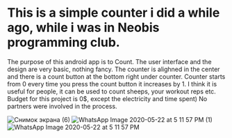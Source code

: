 # This is a simple counter i did a while ago, while i was in Neobis programming club.
The purpose of this android app is to Count.
The user interface and the design are very basic, nothing fancy.
The counter is alighned in the center and there is a count button at the bottom right under counter.
Counter starts from 0 every time you press the count button it increases by 1.
I think it is useful for people, it can be used to count sheeps, your workout reps etc.
Budget for this project is 0$, except the electricity and time spent)
No partners were involved in the process.

![Снимок экрана (6)](https://user-images.githubusercontent.com/44253434/82664239-16629700-9c53-11ea-87fd-75406c4ad8ce.png)
![WhatsApp Image 2020-05-22 at 5 11 57 PM (1)](https://user-images.githubusercontent.com/44253434/82664252-1febff00-9c53-11ea-9cc8-dc859dc82404.jpeg)
![WhatsApp Image 2020-05-22 at 5 11 57 PM](https://user-images.githubusercontent.com/44253434/82664263-28dcd080-9c53-11ea-9b3d-49c950ce9ae6.jpeg)
